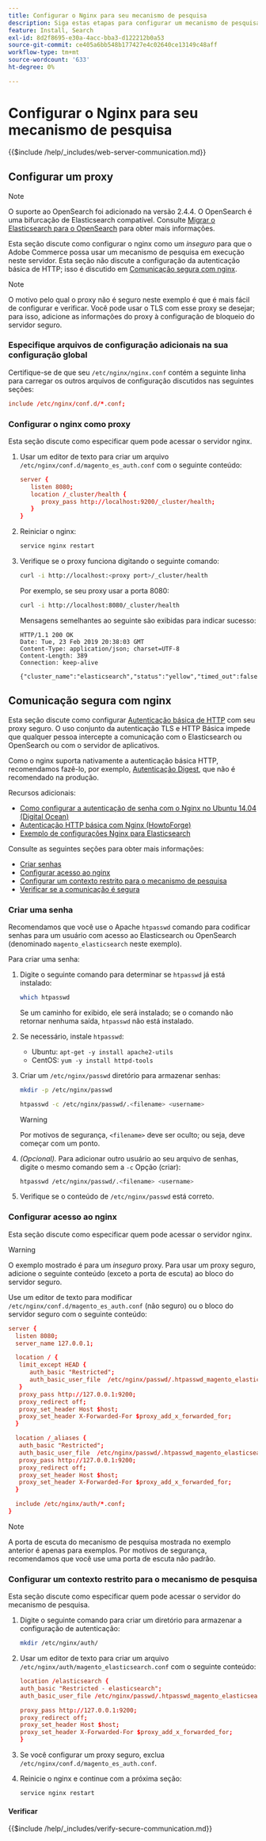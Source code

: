 ```yaml
---
title: Configurar o Nginx para seu mecanismo de pesquisa
description: Siga estas etapas para configurar um mecanismo de pesquisa com o servidor Web Nginx para instalações locais do Adobe Commerce e Magento Open Source.
feature: Install, Search
exl-id: 8d2f8695-e30a-4acc-bba3-d122212b0a53
source-git-commit: ce405a6bb548b177427e4c02640ce13149c48aff
workflow-type: tm+mt
source-wordcount: '633'
ht-degree: 0%

---
```


# Configurar o Nginx para seu mecanismo de pesquisa

{{$include /help/_includes/web-server-communication.md}}

## Configurar um proxy

>[!NOTE]
>
>O suporte ao OpenSearch foi adicionado na versão 2.4.4. O OpenSearch é uma bifurcação de Elasticsearch compatível. Consulte [Migrar o Elasticsearch para o OpenSearch](../../../upgrade/prepare/opensearch-migration.md) para obter mais informações.

Esta seção discute como configurar o nginx como um *inseguro* para que o Adobe Commerce possa usar um mecanismo de pesquisa em execução neste servidor. Esta seção não discute a configuração da autenticação básica de HTTP; isso é discutido em [Comunicação segura com nginx](#secure-communication-with-nginx).

>[!NOTE]
>
>O motivo pelo qual o proxy não é seguro neste exemplo é que é mais fácil de configurar e verificar. Você pode usar o TLS com esse proxy se desejar; para isso, adicione as informações do proxy à configuração de bloqueio do servidor seguro.

### Especifique arquivos de configuração adicionais na sua configuração global

Certifique-se de que seu `/etc/nginx/nginx.conf` contém a seguinte linha para carregar os outros arquivos de configuração discutidos nas seguintes seções:

```conf
include /etc/nginx/conf.d/*.conf;
```

### Configurar o nginx como proxy

Esta seção discute como especificar quem pode acessar o servidor nginx.

1. Usar um editor de texto para criar um arquivo `/etc/nginx/conf.d/magento_es_auth.conf` com o seguinte conteúdo:

   ```conf
   server {
      listen 8080;
      location /_cluster/health {
         proxy_pass http://localhost:9200/_cluster/health;
      }
   }
   ```

1. Reiniciar o nginx:

   ```bash
   service nginx restart
   ```

1. Verifique se o proxy funciona digitando o seguinte comando:

   ```bash
   curl -i http://localhost:<proxy port>/_cluster/health
   ```

   Por exemplo, se seu proxy usar a porta 8080:

   ```bash
   curl -i http://localhost:8080/_cluster/health
   ```

   Mensagens semelhantes ao seguinte são exibidas para indicar sucesso:

   ```terminal
   HTTP/1.1 200 OK
   Date: Tue, 23 Feb 2019 20:38:03 GMT
   Content-Type: application/json; charset=UTF-8
   Content-Length: 389
   Connection: keep-alive
   
   {"cluster_name":"elasticsearch","status":"yellow","timed_out":false,"number_of_nodes":1,"number_of_data_nodes":1,"active_primary_shards":5,"active_shards":5,"relocating_shards":0,"initializing_shards":0,"unassigned_shards":5,"delayed_unassigned_shards":0,"number_of_pending_tasks":0,"number_of_in_flight_fetch":0,"task_max_waiting_in_queue_millis":0,"active_shards_percent_as_number":50.0}
   ```

## Comunicação segura com nginx

Esta seção discute como configurar [Autenticação básica de HTTP](https://nginx.org/en/docs/http/ngx_http_auth_basic_module.html) com seu proxy seguro. O uso conjunto da autenticação TLS e HTTP Básica impede que qualquer pessoa intercepte a comunicação com o Elasticsearch ou OpenSearch ou com o servidor de aplicativos.

Como o nginx suporta nativamente a autenticação básica HTTP, recomendamos fazê-lo, por exemplo, [Autenticação Digest](https://www.nginx.com/resources/wiki/modules/auth_digest/), que não é recomendado na produção.

Recursos adicionais:

* [Como configurar a autenticação de senha com o Nginx no Ubuntu 14.04 (Digital Ocean)](https://www.digitalocean.com/community/tutorials/how-to-set-up-password-authentication-with-nginx-on-ubuntu-14-04)
* [Autenticação HTTP básica com Nginx (HowtoForge)](https://www.howtoforge.com/basic-http-authentication-with-nginx)
* [Exemplo de configurações Nginx para Elasticsearch](https://gist.github.com/karmi/b0a9b4c111ed3023a52d)

Consulte as seguintes seções para obter mais informações:

* [Criar senhas](#create-a-password)
* [Configurar acesso ao nginx](#set-up-access-to-nginx)
* [Configurar um contexto restrito para o mecanismo de pesquisa](#set-up-a-restricted-context-for-the-search-engine)
* [Verificar se a comunicação é segura](#secure-communication-with-nginx)

### Criar uma senha

Recomendamos que você use o Apache `htpasswd` comando para codificar senhas para um usuário com acesso ao Elasticsearch ou OpenSearch (denominado `magento_elasticsearch` neste exemplo).

Para criar uma senha:

1. Digite o seguinte comando para determinar se `htpasswd` já está instalado:

   ```bash
   which htpasswd
   ```

   Se um caminho for exibido, ele será instalado; se o comando não retornar nenhuma saída, `htpasswd` não está instalado.

1. Se necessário, instale `htpasswd`:

   * Ubuntu: `apt-get -y install apache2-utils`
   * CentOS: `yum -y install httpd-tools`

1. Criar um `/etc/nginx/passwd` diretório para armazenar senhas:

   ```bash
   mkdir -p /etc/nginx/passwd
   ```

   ```bash
   htpasswd -c /etc/nginx/passwd/.<filename> <username>
   ```

   >[!WARNING]
   >
   >Por motivos de segurança, `<filename>` deve ser oculto; ou seja, deve começar com um ponto.

1. *(Opcional).* Para adicionar outro usuário ao seu arquivo de senhas, digite o mesmo comando sem a `-c` Opção (criar):

   ```bash
   htpasswd /etc/nginx/passwd/.<filename> <username>
   ```

1. Verifique se o conteúdo de `/etc/nginx/passwd` está correto.

### Configurar acesso ao nginx

Esta seção discute como especificar quem pode acessar o servidor nginx.

>[!WARNING]
>
>O exemplo mostrado é para um *inseguro* proxy. Para usar um proxy seguro, adicione o seguinte conteúdo (exceto a porta de escuta) ao bloco do servidor seguro.

Use um editor de texto para modificar `/etc/nginx/conf.d/magento_es_auth.conf` (não seguro) ou o bloco do servidor seguro com o seguinte conteúdo:

```conf
server {
  listen 8080;
  server_name 127.0.0.1;

  location / {
   limit_except HEAD {
      auth_basic "Restricted";
      auth_basic_user_file  /etc/nginx/passwd/.htpasswd_magento_elasticsearch;
   }
   proxy_pass http://127.0.0.1:9200;
   proxy_redirect off;
   proxy_set_header Host $host;
   proxy_set_header X-Forwarded-For $proxy_add_x_forwarded_for;
  }

  location /_aliases {
   auth_basic "Restricted";
   auth_basic_user_file  /etc/nginx/passwd/.htpasswd_magento_elasticsearch;
   proxy_pass http://127.0.0.1:9200;
   proxy_redirect off;
   proxy_set_header Host $host;
   proxy_set_header X-Forwarded-For $proxy_add_x_forwarded_for;
  }

  include /etc/nginx/auth/*.conf;
}
```

>[!NOTE]
>
>A porta de escuta do mecanismo de pesquisa mostrada no exemplo anterior é apenas para exemplos. Por motivos de segurança, recomendamos que você use uma porta de escuta não padrão.

### Configurar um contexto restrito para o mecanismo de pesquisa

Esta seção discute como especificar quem pode acessar o servidor do mecanismo de pesquisa.

1. Digite o seguinte comando para criar um diretório para armazenar a configuração de autenticação:

   ```bash
   mkdir /etc/nginx/auth/
   ```

1. Usar um editor de texto para criar um arquivo `/etc/nginx/auth/magento_elasticsearch.conf` com o seguinte conteúdo:

   ```conf
   location /elasticsearch {
   auth_basic "Restricted - elasticsearch";
   auth_basic_user_file /etc/nginx/passwd/.htpasswd_magento_elasticsearch;
   
   proxy_pass http://127.0.0.1:9200;
   proxy_redirect off;
   proxy_set_header Host $host;
   proxy_set_header X-Forwarded-For $proxy_add_x_forwarded_for;
   }
   ```

1. Se você configurar um proxy seguro, exclua `/etc/nginx/conf.d/magento_es_auth.conf`.
1. Reinicie o nginx e continue com a próxima seção:

   ```bash
   service nginx restart
   ```

#### Verificar

{{$include /help/_includes/verify-secure-communication.md}}
